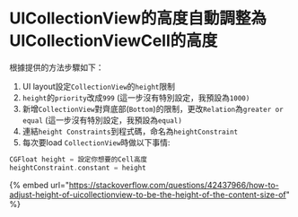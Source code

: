 # UICollectionView的高度自動調整為UICollectionViewCell的高度

根據提供的方法步驟如下：

1. UI layout設定`CollectionView`的`height`限制
2. `height`的`priority`改成`999` \(這一步沒有特別設定，我預設為`1000)`
3. 新增`CollectionView`對齊底部\(`Bottom`\)的限制，更改`Relation`為`greater or equal` \(這一步沒有特別設定，我預設為`equal)`
4. 連結`height Constraints`到程式碼，命名為`heightConstraint`
5. 每次要load `CollectionView`時做以下事情:

```swift
CGFloat height = 設定你想要的Cell高度
heightConstraint.constant = height
```

{% embed url="https://stackoverflow.com/questions/42437966/how-to-adjust-height-of-uicollectionview-to-be-the-height-of-the-content-size-of" %}



